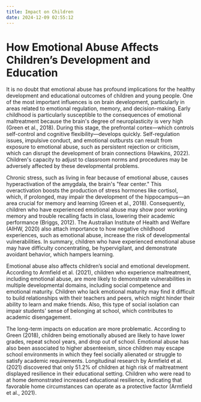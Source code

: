 ```yaml
---
title: Impact on Children
date: 2024-12-09 02:55:12
---
```

# How Emotional Abuse Affects Children’s Development and Education
It is no doubt that emotional abuse has profound implications for the healthy development and educational outcomes of children and young people. One of the most important influences is on brain development, particularly in areas related to emotional regulation, memory, and decision-making. Early childhood is particularly susceptible to the consequences of emotional maltreatment because the brain's degree of neuroplasticity is very high (Green et al., 2018). During this stage, the prefrontal cortex—which controls self-control and cognitive flexibility—develops quickly. Self-regulation issues, impulsive conduct, and emotional outbursts can result from exposure to emotional abuse, such as persistent rejection or criticism, which can disrupt the development of brain connections (Hawkins, 2022). Children's capacity to adjust to classroom norms and procedures may be adversely affected by these developmental problems.

Chronic stress, such as living in fear because of emotional abuse, causes hyperactivation of the amygdala, the brain's "fear center." This overactivation boosts the production of stress hormones like cortisol, which, if prolonged, may impair the development of the hippocampus—an area crucial for memory and learning (Green et al., 2018). Consequently, children who have experienced emotional abuse may show poor working memory and trouble recalling facts in class, lowering their academic performance (Briggs, 2012). The Australian Institute of Health and Welfare (AIHW, 2020) also attach importance to how negative childhood experiences, such as emotional abuse, increase the risk of developmental vulnerabilities. In summary, children who have experienced emotional abuse may have difficulty concentrating, be hypervigilant, and demonstrate avoidant behavior, which hampers learning.

Emotional abuse also affects children’s social and emotional development. According to Armfield et al. (2021), children who experience maltreatment, including emotional abuse, are more likely to demonstrate vulnerabilities in multiple developmental domains, including social competence and emotional maturity. Children who lack emotional maturity may find it difficult to build relationships with their teachers and peers, which might hinder their ability to learn and make friends. Also, this type of social isolation can impair students' sense of belonging at school, which contributes to academic disengagement.

The long-term impacts on education are more problematic. According to Green (2018), children being emotionally abused are likely to have lower grades, repeat school years, and drop out of school. Emotional abuse has also been associated to higher absenteeism, since children may escape school environments in which they feel socially alienated or struggle to satisfy academic requirements. Longitudinal research by Armfield et al. (2021) discovered that only 51.2% of children at high risk of maltreatment displayed resilience in their educational setting. Children who were read to at home demonstrated increased educational resilience, indicating that favorable home circumstances can operate as a protective factor (Armfield et al., 2021).





